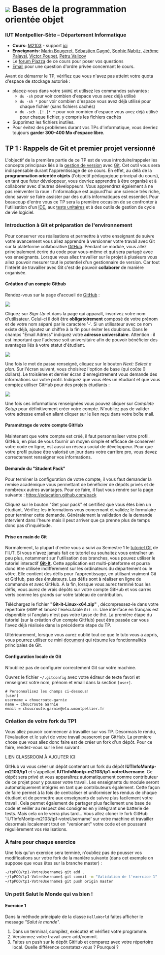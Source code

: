 # ![](ressources/logo.jpeg) Bases de la programmation orientée objet 

### IUT Montpellier-Sète – Département Informatique

* **Cours:** [M2103](http://cache.media.enseignementsup-recherche.gouv.fr/file/25/09/7/PPN_INFORMATIQUE_256097.pdf) - support [ici](https://github.com/IUTInfoMontp-M2103/Ressources)
* **Enseignants:** [Marin Bougeret](mailto:marin.bougeret@umontpellier.fr), [Sébastien Gagné](mailto:sebastien.gagne@umontpellier.fr), [Sophie Nabitz](mailto:sophie.nabitz@univ-avignon.fr), [Jérôme Palaysi](mailto:jerome.palaysi@umontpellier.fr), [Victor Poupet](mailto:victor.poupet@umontpellier.fr), [Petru Valicov](mailto:petru.valicov@umontpellier.fr)
* Le [forum Piazza](https://piazza.com/class/k52c8w685w3210) de ce cours pour poser vos questions
* [Email](mailto:petru.valicov@umontpellier.fr) pour une question d'ordre privée concernant le cours.

Avant de démarrer le TP, vérifiez que vous n'avez pas atteint votre quota d'espace de stockage autorisé :

* placez-vous dans votre `$HOME` et utilisez les commandes suivantes :
    * `du -sh` pour voir combien d'espace vous avez déjà utilisé
    * `du -sh *` pour voir combien d'espace vous avez déjà utilisé pour chaque fichier (sans fichiers cachés)
    * `du -sch .[!.]* *` pour voir combien d'espace vous avez déjà utilisé pour chaque fichier, y compris les fichiers cachés
* Supprimez les fichiers inutiles.
* Pour évitez des problèmes durant vos TPs d'informatique, vous devriez toujours **garder 300-400 Mo d'espace libre**.


## TP 1 : Rappels de Git et premier projet versionné

L'objectif de la première partie de ce TP est de vous introduire/rappeler les concepts principaux liés à la [gestion de version](https://fr.wikipedia.org/wiki/Gestion_de_versions) avec [Git](https://git-scm.com/). Cet outil vous sera indispensable durant l'apprentissage de ce cours. En effet, au délà de la **programmation orientée objets** (l'objectif pédagogique principal du cours), en tant que futur développeur, vous devriez apprendre à être organisé et à collaborer avec d'autres développeurs. Vous apprendrez également à ne pas reinventer la roue : l'informatique est aujourd'hui une science très riche, donc savoir se faire assister par des outils informatiques est essentiel. Pour beaucoup d'entre vous ce TP sera la première occasion de se confronter à l'utilisation d'un [IDE](https://fr.wikipedia.org/wiki/Environnement_de_d%C3%A9veloppement), aux [tests unitaires](https://fr.wikipedia.org/wiki/Test_unitaire) et à des outils de gestion de cycle de vie logiciel.

### Introduction à Git et préparation de l'environnement

Pour conserver vos réalisations et permettre à votre enseignant de suivre votre 
avancement vous allez apprendre à versionner votre travail avec Git sur la plateforme collaborative [GitHub](https://github.com/). Pendant ce module, 
vous allez principalement écrire du code pour vous-même et qui sera partagé avec vos enseignants. Lorsque vous allez travailler sur le projet à plusieurs vous allez pouvoir mesurer tout le potentiel d'un gestionnaire de version. Car tout l'intérêt de travailler avec Git c'est de pouvoir __collaborer__ de manière organisée.

#### Création d'un compte Github

Rendez-vous sur la page d'accueil de [GitHub](https://github.com/) :

![](ressources/Github.png)

Cliquez sur _Sign Up_ et dans la page qui apparaît, inscrivez votre nom d'utilisateur. Celui-ci il doit être **obligatoirement** composé de votre prénom et de votre nom séparé par le caractère '-'. Si un utilisateur avec ce nom existe déjà, ajoutez un chiffre à la fin pour éviter les doublons.
Dans le champs "Email Adress" indiquez votre **adresse universitaire**. Attention : il est important que l'adresse soit universitaire afin de pouvoir bénéficier des avantages liés à votre statut d'étudiant. 

![](ressources/creation_compte.png)

Une fois le mot de passe renseigné, cliquez sur le bouton _Next: Select a plan_. Sur l'écran suivant, vous choisirez l'option de base (qui coûte 0 dollars). Le troisième et dernier écran d'enregistrement vous demande des informations sur votre profil. Indiquez que vous êtes un étudiant et que vous comptez utiliser GitHub pour des projets étudiants :

![](ressources/preferences.png)

Une fois ces informations renseignées vous pouvez cliquer sur _Complete Setup_ pour définitivement créer votre compte. N'oubliez pas de valider votre adresse email en allant cliquer sur le lien reçu dans votre boîte mail.

#### Paramétrage de votre compte GitHub

Maintenant que votre compte est créé, il faut personnaliser votre profil. GitHub, en plus de vous fournir un moyen simple 
et efficace de conserver votre code en ligne, est aussi un réseau social de développeur. Pour que votre profil puisse 
être valorisé un jour dans votre carrière pro, vous devez correctement renseigner vos informations.

#### Demande du "Student Pack"

Pour terminer la configuration de votre compte, il vous faut demander la remise académique vous permettant de bénéficier 
de dépôts privés et de nombreux autres avantages. Pour ce faire, il faut vous rendre sur la page suivante : https://education.github.com/pack

Cliquez sur le bouton "Get your pack" et certifiez que vous êtes bien un étudiant. Vérifiez les informations vous concernant et validez le formulaire pour terminer cette demande. Généralement la validation de la demande intervient dans l'heure mais il peut arriver que ça prenne plus de temps donc pas d'inquiétude.

#### Prise en main de Git

Normalement, la plupart d'entre vous a suivi au Semestre 1 le [tutoriel Git](https://gitlabinfo.iutmontp.univ-montp2.fr/valicov/tutoGit1ereAnnee) de l'IUT. Si vous n'avez jamais fait ce tutoriel ou souhaitez vous entraîner un peu plus, notamment sur l'utilisation des branches, vous pouvez utiliser le tutoriel interactif **[Git-It](https://github.com/jlord/git-it-electron)**. 
Cette application est multi-plateforme et pourra donc être utilisée indifférement sur les ordinateurs du département ou 
le vôtre. Elle contient des défis pour l'apprentissage, en utilisant vraiment Git et GitHub, pas des émulateurs. 
Les défis sont à réaliser en ligne de commande et avec GitHub. À la fin, lorsque vous aurez terminé tous les défis, vous aurez de vrais dépôts sur votre compte GitHub et vos carrés verts comme les grands sur votre tableau de contribution.

Téléchargez le fichier **"Git-it-Linux-x64.zip"** , décompressez-le dans votre répertoire `$HOME` et lancez l'exécutable `Git-it`. Une interface en français est disponible si l'anglais n'est pas votre tasse de thé. La première étape du tutoriel (sur la création d'un compte GitHub) peut être passée car vous l'avez déjà réalisée dans la précédente étape du TP.

Ultérieurement, lorsque vous aurez oublié tout ce que le tuto vous a appris, vous pourrez utiliser ce mini [document](https://pageperso.lis-lab.fr/~petru.valicov/Cours/archives/Aix/M2104/Demarrer%20avec%20Git) qui résume les fonctionnalités principales de Git.


#### Configuration locale de Git

N'oubliez pas de configurer correctement Git sur votre machine.

Ouvrez le fichier `~/.gitconfig` avec votre éditeur de texte favori et renseignez votre nom, prénom et email dans la 
section `[user]`.
```
# Personnalisez les champs ci-dessous!
[user]
username = choucroute-garnie
name = Choucroute Garnie
email = choucroute.garnie@etu.umontpellier.fr
```

### Création de votre fork du TP1
Vous allez pouvoir commencer à travailler sur vos TP. Désormais le rendu, l'évaluation et le suivi de votre travail passeront par GitHub. La première chose que vous allez donc faire est de créer un fork d'un dépôt. Pour ce faire, rendez-vous sur le lien suivant :

LIEN CLASSROOM À AJOUTER ICI

GitHub va vous créer un dépôt contenant un fork du dépôt __IUTInfoMontp-m2103/tp1__ et s'appellant __IUTInfoMontp-m2103/tp1-votreUsername__. Ce dépôt sera privé et vous apparaîtrez automatiquement comme contributeur de ce projet pour y pousser votre travail. Les enseignants du module seront automatiquement intégrés en tant que contributeurs également. Cette façon de faire permet à la fois de centraliser et uniformiser les rendus de chaque étudiant et de permettre aux enseignants de suivre plus facilement votre travail. Cela permet également de partager plus facilement une base de code et veiller au respect des consignes en y intégrant une batterie de tests. Mais cela on le verra plus tard...
Vous allez  cloner le fork GitHub 'IUTInfoMontp-m2103/tp1-votreUsername' sur votre machine et travailler desormais localement tout en "versionant" votre code et en poussant régulièrement vos réalisations.

### À faire pour chaque exercice 
Une fois qu'un exercice sera terminé, n'oubliez pas de pousser vos modifications sur votre fork de la manière suivante (dans cet exemple on suppose que vous êtes sur la branche master) :
```sh
~/tpPOO/tp1-VotreUsername$ git add .
~/tpPOO/tp1-VotreUsername$ git commit -m "Validation de l'exercice 1"
~/tpPOO/tp1-VotreUsername$ git push origin master
```

### Un petit Salut le Monde qui va bien !
#### Exercice 1
Dans la méthode principale de la classe `HelloWorld` faites afficher le message _"Salut le monde"_.
1. Dans un terminal, compilez, exécutez et vérifiez votre programme.
2. Versionnez votre travail avec add/commit.
3. Faites un push sur le dépôt GitHub et comparez avec votre répertoire local. Quelle différence constatez-vous ? Pourquoi ?
